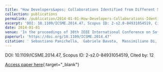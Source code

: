 ```yaml
---
title: "How Developers&apos; Collaborations Identified from Different Sources Tell Us about Code Changes"
collection: publications
permalink: /publication/2014-01-01-How-Developers-Collaborations-Identified-from-Different-Sources-Tell-Us-about-Code-Changes
excerpt: 'DOI: 10.1109/ICSME.2014.47, Scopus ID: 2-s2.0-84931054519, Cited by: 12'
date: 2014-01-01
venue: 'In the proceedings of 30th IEEE International Conference on Software Maintenance and Evolution, Victoria, BC, Canada, September 29 - October 3, 2014'
paperurl: 'https://doi.org/10.1109/ICSME.2014.47'
citation: ' Sebastiano Panichella,  Gabriele Bavota,  Massimiliano Di,  Gerardo Canfora,  Giuliano Antoniol, &quot;How Developers&amp;apos; Collaborations Identified from Different Sources Tell Us about Code Changes.&quot; In the proceedings of 30th IEEE International Conference on Software Maintenance and Evolution, Victoria, BC, Canada, September 29 - October 3, 2014, 2014.'
---
```

DOI: 10.1109/ICSME.2014.47, Scopus ID: 2-s2.0-84931054519, Cited by: 12

[Access paper here](https://doi.org/10.1109/ICSME.2014.47){:target="_blank"}
